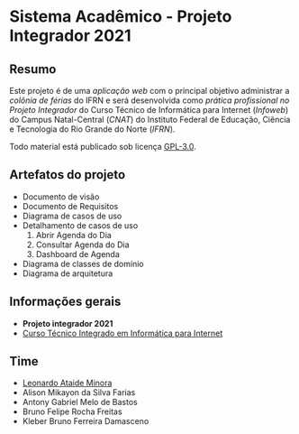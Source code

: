# Sistema Acadêmico - Projeto Integrador 2021


## Resumo

Este projeto é de uma *aplicação web* com o principal objetivo administrar a *colônia de férias* do IFRN e será desenvolvida como *prática profissional no Projeto Integrador* do Curso Técnico de Informática para Internet (*Infoweb*) do Campus Natal-Central (*CNAT*) do Instituto Federal de Educação, Ciência e Tecnologia do Rio Grande do Norte (*IFRN*).

Todo material está publicado sob licença [GPL-3.0](https://www.gnu.org/licenses/quick-guide-gplv3.pt-br.html).


## Artefatos do projeto
* Documento de visão
* Documento de Requisitos
* Diagrama de casos de uso
* Detalhamento de casos de uso 
  1. Abrir Agenda do Dia
  2. Consultar Agenda do Dia
  3. Dashboard de Agenda
* Diagrama de classes de domínio
* Diagrama de arquitetura


## Informações gerais
* **Projeto integrador 2021**
* [Curso Técnico Integrado em Informática para Internet](http://diatinf.ifrn.edu.br/doku.php?id=cursos:tecnicos:ii:start)

## Time
* [Leonardo Ataide Minora](https://github.com/leonardo-minora)
* Alison Mikayon da Silva Farias
* Antony Gabriel Melo de Bastos 
* Bruno Felipe Rocha Freitas
* Kleber Bruno Ferreira Damasceno

